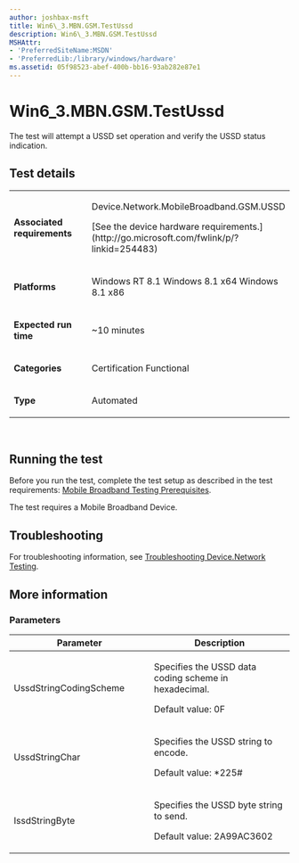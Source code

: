 ```yaml
---
author: joshbax-msft
title: Win6\_3.MBN.GSM.TestUssd
description: Win6\_3.MBN.GSM.TestUssd
MSHAttr:
- 'PreferredSiteName:MSDN'
- 'PreferredLib:/library/windows/hardware'
ms.assetid: 05f98523-abef-400b-bb16-93ab282e87e1
---
```


# Win6\_3.MBN.GSM.TestUssd


The test will attempt a USSD set operation and verify the USSD status indication.

## Test details


<table>
<colgroup>
<col width="50%" />
<col width="50%" />
</colgroup>
<tbody>
<tr class="odd">
<td><p><strong>Associated requirements</strong></p></td>
<td><p>Device.Network.MobileBroadband.GSM.USSD</p>
<p>[See the device hardware requirements.](http://go.microsoft.com/fwlink/p/?linkid=254483)</p></td>
</tr>
<tr class="even">
<td><p><strong>Platforms</strong></p></td>
<td><p>Windows RT 8.1 Windows 8.1 x64 Windows 8.1 x86</p></td>
</tr>
<tr class="odd">
<td><p><strong>Expected run time</strong></p></td>
<td><p>~10 minutes</p></td>
</tr>
<tr class="even">
<td><p><strong>Categories</strong></p></td>
<td><p>Certification Functional</p></td>
</tr>
<tr class="odd">
<td><p><strong>Type</strong></p></td>
<td><p>Automated</p></td>
</tr>
</tbody>
</table>

 

## Running the test


Before you run the test, complete the test setup as described in the test requirements: [Mobile Broadband Testing Prerequisites](mobile-broadband-testing-prerequisites.md).

The test requires a Mobile Broadband Device.

## Troubleshooting


For troubleshooting information, see [Troubleshooting Device.Network Testing](troubleshooting-devicenetwork-testing.md).

## More information


### Parameters

<table>
<colgroup>
<col width="50%" />
<col width="50%" />
</colgroup>
<thead>
<tr class="header">
<th>Parameter</th>
<th>Description</th>
</tr>
</thead>
<tbody>
<tr class="odd">
<td><p>UssdStringCodingScheme</p></td>
<td><p>Specifies the USSD data coding scheme in hexadecimal.</p>
<p>Default value: 0F</p></td>
</tr>
<tr class="even">
<td><p>UssdStringChar</p></td>
<td><p>Specifies the USSD string to encode.</p>
<p>Default value: *225#</p></td>
</tr>
<tr class="odd">
<td><p>IssdStringByte</p></td>
<td><p>Specifies the USSD byte string to send.</p>
<p>Default value: 2A99AC3602</p></td>
</tr>
</tbody>
</table>

 

 

 






